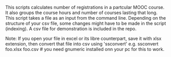 This scripts calculates number of registrations in a partcular MOOC course. It also groups the course hours and number of courses lasting that long. 
This script takes a file as an input from the command line. Depending on the structure of your csv file, some changes might have to be made in the script (indexing).
A csv file for demonstration is included in the repo.

Note: If you open your file in excel or its libre counterpart, save it with xlsx extension, then convert that file into csv using 'ssconvert'
e.g. ssconvert foo.xlsx foo.csv # you need gnumeric installed onn your pc for this to work.

